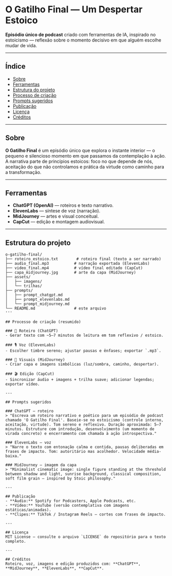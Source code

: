 # O Gatilho Final — Um Despertar Estoico

**Episódio único de podcast** criado com ferramentas de IA, inspirado no estoicismo — reflexão sobre o momento decisivo em que alguém escolhe mudar de vida.

---

## Índice
- [Sobre](#sobre)
- [Ferramentas](#ferramentas)
- [Estrutura do projeto](#estrutura-do-projeto)
- [Processo de criação](#processo-de-criação)
- [Prompts sugeridos](#prompts-sugeridos)
- [Publicação](#publicação)
- [Licença](#licença)
- [Créditos](#créditos)

---

## Sobre
**O Gatilho Final** é um episódio único que explora o instante interior — o pequeno e silencioso momento em que passamos da contemplação à ação. A narrativa parte de princípios estoicos: foco no que depende de nós, aceitação do que não controlamos e prática da virtude como caminho para a transformação.

---

## Ferramentas
- **ChatGPT (OpenAI)** — roteiros e texto narrativo.
- **ElevenLabs** — síntese de voz (narração).
- **MidJourney** — artes e visual conceitual.
- **CapCut** — edição e montagem audiovisual.

---

## Estrutura do projeto
```text
o-gatilho-final/
├── roteiro_estoico.txt        # roteiro final (texto a ser narrado)
├── audio_final.mp3           # narração exportada (ElevenLabs)
├── video_final.mp4           # vídeo final editado (CapCut)
├── capa_midjourney.jpg       # arte da capa (MidJourney)
├── assets/
│   ├── imagens/
│   └── trilhas/
├── prompts/
│   ├── prompt_chatgpt.md
│   ├── prompt_elevenlabs.md
│   └── prompt_midjourney.md
└── README.md                 # este arquivo
'''

## Processo de criação (resumido)

### 🧠 Roteiro (ChatGPT)
- Gerar texto com ~5–7 minutos de leitura em tom reflexivo / estoico.

### 🎙️ Voz (ElevenLabs)
- Escolher timbre sereno; ajustar pausas e ênfases; exportar `.mp3`.

### 🌅 Visuais (MidJourney)
- Criar capa e imagens simbólicas (luz/sombra, caminho, despertar).

### 🎬 Edição (CapCut)
- Sincronizar áudio + imagens + trilha suave; adicionar legendas; exportar vídeo.

---

## Prompts sugeridos

### ChatGPT — roteiro
> "Escreva um roteiro narrativo e poético para um episódio de podcast chamado 'O Gatilho Final'. Baseie-se no estoicismo (controle interno, aceitação, virtude). Tom sereno e reflexivo. Duração aproximada: 5–7 minutos. Estruture com introdução, desenvolvimento (um momento de virada concreto) e encerramento com chamada à ação introspectiva."

### ElevenLabs — voz
> "Narre o texto com entonação calma e contida, pausas deliberadas em frases de impacto. Tom: autoritário mas acolhedor. Velocidade média-baixa."

### MidJourney — imagem da capa
> "Minimalist cinematic image: single figure standing at the threshold between shadow and light, sunrise background, classical composition, soft film grain — inspired by Stoic philosophy."

---

## Publicação
- **Áudio:** Spotify for Podcasters, Apple Podcasts, etc.  
- **Vídeo:** YouTube (versão contemplativa com imagens estáticas/animadas).  
- **Clipes:** TikTok / Instagram Reels — cortes com frases de impacto.

---

## Licença
MIT License — consulte o arquivo `LICENSE` do repositório para o texto completo.

---

## Créditos
Roteiro, voz, imagens e edição produzidos com: **ChatGPT**, **MidJourney**, **ElevenLabs**, **CapCut**.
